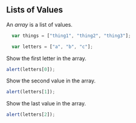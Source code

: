 ## Lists of Values

An *array* is a list of values.

```javascript
  var things = ["thing1", "thing2", "thing3"];
```

```javascript
  var letters = ["a", "b", "c"];
```

Show the first letter in the array.

```javascript
alert(letters[0]);
```

Show the second value in the array.

```javascript
alert(letters[1]);
```

Show the last value in the array.

```javascript
alert(letters[2]);
```
